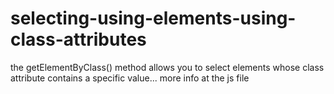# selecting-using-elements-using-class-attributes
the getElementByClass() method allows you to select elements whose class attribute contains a specific value...
more info at the js file
